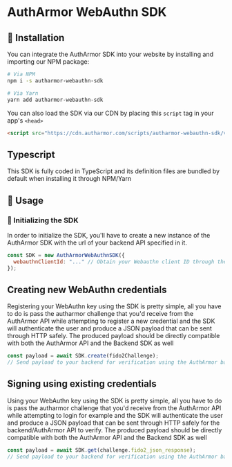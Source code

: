 # AuthArmor WebAuthn SDK

## 🏁 Installation

You can integrate the AuthArmor SDK into your website by installing and importing our NPM package:

```bash
# Via NPM
npm i -s autharmor-webauthn-sdk

# Via Yarn
yarn add autharmor-webauthn-sdk
```

You can also load the SDK via our CDN by placing this `script` tag in your app's `<head>`

```html
<script src="https://cdn.autharmor.com/scripts/autharmor-webauthn-sdk/v2.0.0/autharmor-webauthn-sdk_v2.0.0.js"></script>
```

## Typescript

This SDK is fully coded in TypeScript and its definition files are bundled by default when installing it through NPM/Yarn

## 🧭 Usage

### 🚀 Initializing the SDK

In order to initialize the SDK, you'll have to create a new instance of the AuthArmor SDK with the url of your backend API specified in it.

```javascript
const SDK = new AuthArmorWebAuthnSDK({
  webauthnClientId: "..." // Obtain your Webauthn client ID through the AuthArmor dashboard
});
```

## Creating new WebAuthn credentials

Registering your WebAuthn key using the SDK is pretty simple, all you have to do is pass the autharmor challenge that you'd receive from the AuthArmor API while attempting to register a new credential and the SDK will authenticate the user and produce a JSON payload that can be sent through HTTP safely. The produced payload should be directly compatible with both the AuthArmor API and the Backend SDK as well

```js
const payload = await SDK.create(fido2Challenge);
// Send payload to your backend for verification using the AuthArmor backend SDK!
```

## Signing using existing credentials

Using your WebAuthn key using the SDK is pretty simple, all you have to do is pass the autharmor challenge that you'd receive from the AuthArmor API while attempting to login for example and the SDK will authenticate the user and produce a JSON payload that can be sent through HTTP safely for the backend/AuthArmor API to verify. The produced payload should be directly compatible with both the AuthArmor API and the Backend SDK as well

```js
const payload = await SDK.get(challenge.fido2_json_response);
// Send payload to your backend for verification using the AuthArmor backend SDK!
```
